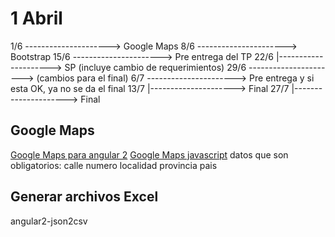 # 1 Abril 

1/6  ---------------------> Google Maps
8/6  ----------------------> Bootstrap
15/6 ----------------------> Pre entrega del TP
22/6 |---------------------> SP  (incluye cambio de requerimientos)
29/6 ----------------------> (cambios para el final)
6/7  ----------------------> Pre entrega y si esta OK, ya no se da el final
13/7 |---------------------> Final
27/7 |---------------------> Final


## Google Maps
[Google Maps para angular 2](https://angular-maps.com/docs/getting-started.html)
[Google Maps javascript](https://developers.google.com/maps/documentation/javascript/tutorial?hl=es-419)
datos que son obligatorios: calle numero localidad provincia pais
## Generar archivos Excel
angular2-json2csv